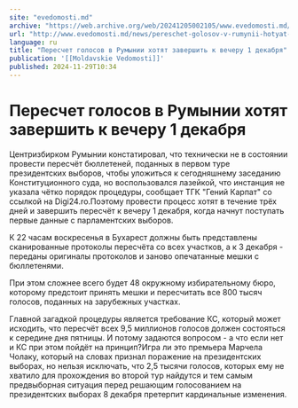 ```yaml
---
site: "evedomosti.md"
archive: "https://web.archive.org/web/20241205002105/www.evedomosti.md/news/pereschet-golosov-v-rumynii-hotyat-zavershit-k-vecheru-1-dek"
url: "http://www.evedomosti.md/news/pereschet-golosov-v-rumynii-hotyat-zavershit-k-vecheru-1-dek"
language: ru
title: "Пересчет голосов в Румынии хотят завершить к вечеру 1 декабря"
publication: '[[Moldavskie Vedomosti]]'
published: 2024-11-29T10:34
---
```


# Пересчет голосов в Румынии хотят завершить к вечеру 1 декабря

Центризбирком Румынии констатировал, что технически не в состоянии провести пересчёт бюллетеней, поданных в первом туре президентских выборов, чтобы уложиться к сегодняшнему заседанию Конституционного суда, но воспользовался лазейкой, что инстанция не указала чётко порядок процедуры, сообщает ТГК "Гений Карпат" со ссылкой на Digi24.rо.Поэтому провести процесс хотят в течение трёх дней и завершить пересчёт к вечеру 1 декабря, когда начнут поступать первые данные с парламентских выборов.

К 22 часам воскресенья в Бухарест должны быть представлены сканированные протоколы пересчёта со всех участков, а к 3 декабря - переданы оригиналы протоколов и заново опечатанные мешки с бюллетенями.

При этом сложнее всего будет 48 окружному избирательному бюро, которому предстоит принять мешки и пересчитать все 800 тысяч голосов, поданных на зарубежных участках.

Главной загадкой процедуры является требование КС, который может исходить, что пересчёт всех 9,5 миллионов голосов должен состояться к середине дня пятницы. И потому задаются вопросом - а что если нет и КС при этом пойдёт на принцип?Игра ли это премьера Марчела Чолаку, который на словах признал поражение на президентских выборах, но нельзя исключать, что 2,5 тысячи голосов, которых ему не хватило для прохождения во второй тур найдутся и тем самым предвыборная ситуация перед решающим голосованием на президентских выборах 8 декабря претерпит кардинальные изменения.